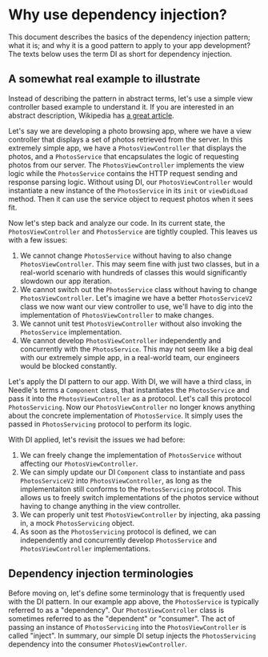 # Why use dependency injection?

This document describes the basics of the dependency injection pattern; what it is; and why it is a good pattern to apply to your app development? The texts below uses the term DI as short for dependency injection.

## A somewhat real example to illustrate

Instead of describing the pattern in abstract terms, let's use a simple view controller based example to understand it. If you are interested in an abstract description, Wikipedia has [a great article](https://en.wikipedia.org/wiki/Dependency_injection).

Let's say we are developing a photo browsing app, where we have a view controller that displays a set of photos retrieved from the server. In this extremely simple app, we have a `PhotosViewController` that displays the photos, and a `PhotosService` that encapsulates the logic of requesting photos from our server. The `PhotosViewController` implements the view logic while the `PhotosService` contains the HTTP request sending and response parsing logic.  Without using DI, our `PhotosViewController` would instantiate a new instance of the `PhotosService` in its `init` or `viewDidLoad` method. Then it can use the service object to request photos when it sees fit.

Now let's step back and analyze our code. In its current state, the `PhotosViewController` and `PhotosService` are tightly coupled. This leaves us with a few issues:
1. We cannot change `PhotosService` without having to also change `PhotosViewController`. This may seem fine with just two classes, but in a real-world scenario with hundreds of classes this would significantly slowdown our app iteration.
2. We cannot switch out the `PhotosService` class without having to change `PhotosViewController`. Let's imagine we have a better `PhotosServiceV2` class we now want our view controller to use, we'll have to dig into the implementation of `PhotosViewController` to make changes.
3. We cannot unit test `PhotosViewController` without also invoking the `PhotosService` implementation.
4. We cannot develop `PhotosViewController` independently and concurrently with the `PhotosService`. This may not seem like a big deal with our extremely simple app, in a real-world team, our engineers would be blocked constantly.

Let's apply the DI pattern to our app. With DI, we will have a third class, in Needle's terms a `Component` class, that instantiates the `PhotosService` and pass it into the `PhotosViewController` as a protocol. Let's call this protocol `PhotosServicing`. Now our `PhotosViewController` no longer knows anything about the concrete implementation of `PhotosService`. It simply uses the passed in `PhotosServicing` protocol to perform its logic.

With DI applied, let's revisit the issues we had before:
1. We can freely change the implementation of `PhotosService` without affecting our `PhotosViewController`.
2. We can simply update our DI `Component` class to instantiate and pass `PhotosServiceV2` into `PhotosViewController`, as long as the implementaiton still conforms to the `PhotosServicing` protocol. This allows us to freely switch implementations of the photos service without having to change anything in the view controller.
3. We can properly unit test `PhotosViewController` by injecting, aka passing in, a mock `PhotosServicing` object.
4. As soon as the `PhotosServicing` protocol is defined, we can independently and concurrently develop `PhotosService` and `PhotosViewController` implementations.

## Dependency injection terminologies

Before moving on, let's define some terminology that is frequently used with the DI pattern. In our example app above, the `PhotosService` is typically referred to as a "dependency". Our `PhotosViewController` class is sometimes referred to as the "dependent" or "consumer". The act of passing an instance of `PhotosServicing` into the `PhotosViewController` is called  "inject". In summary, our simple DI setup injects the `PhotosServicing` dependency into the consumer `PhotosViewController`. 
